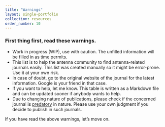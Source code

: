 ```yaml
---
title: "Warnings"
layout: single-portfolio
collection: resources
order_number: 10
---
```


### First thing first, read these warnings.

- Work in progress (WIP), use with caution. The unfilled information will be filled in as time permits.
- This list is to help the antenna community to find antenna-related journals easily. This list was created manually so it might be error-prone. Use it at your own risk.
- In case of doubt, go to the original website of the journal for the latest information. Google is your friend in that case.
- If you want to help, let me know. This table is written as a Markdown file and can be updated sooner if anybody wants to help.
- Due to changing nature of publications, please check if the concerned journal is [predatory](https://en.wikipedia.org/wiki/Predatory_publishing) in nature. Please use your own judgment if you decide to publish in such journals. 

If you have read the above warnings, let’s move on.

